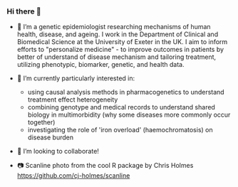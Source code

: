 ### Hi there 👋

- 🔭 I’m a genetic epidemiologist researching mechanisms of human health, disease, and ageing. I work in the Department of Clinical and Biomedical Science at the University of Exeter in the UK. I aim to inform efforts to "personalize medicine" - to improve outcomes in patients by better of understand of disease mechanism and tailoring treatment, utilizing phenotypic, biomarker, genetic, and health data.

- 🌱 I’m currently particularly interested in:
    - using causal analysis methods in pharmacogenetics to understand treatment effect heterogeneity
    - combining genotype and medical records to understand shared biology in multimorbidity (why some diseases more commonly occur together)
    - investigating the role of 'iron overload' (haemochromatosis) on disease burden

- 👯 I’m looking to collaborate!

- 📷 Scanline photo from the cool R package by Chris Holmes https://github.com/cj-holmes/scanline
